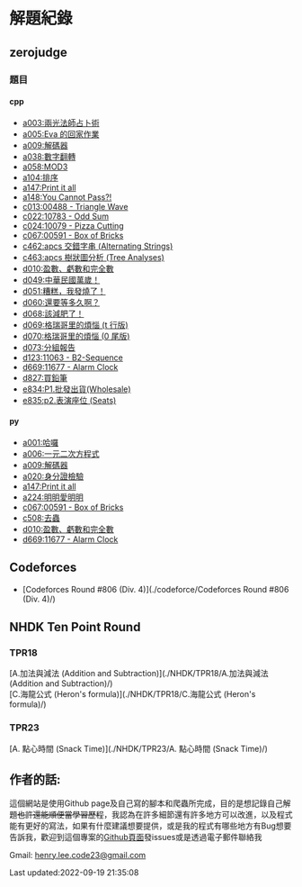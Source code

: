# 解題紀錄

## zerojudge

### 題目

#### cpp

- [a003:兩光法師占卜術](./zerojudge/a003)
- [a005:Eva 的回家作業](./zerojudge/a005)
- [a009:解碼器](./zerojudge/a009)
- [a038:數字翻轉](./zerojudge/a038)
- [a058:MOD3](./zerojudge/a058)
- [a104:排序](./zerojudge/a104)
- [a147:Print it all](./zerojudge/a147)
- [a148:You Cannot Pass?!](./zerojudge/a148)
- [c013:00488 - Triangle Wave](./zerojudge/c013)
- [c022:10783 - Odd Sum](./zerojudge/c022)
- [c024:10079 - Pizza Cutting](./zerojudge/c024)
- [c067:00591 - Box of Bricks](./zerojudge/c067)
- [c462:apcs 交錯字串 (Alternating Strings)](./zerojudge/c462)
- [c463:apcs 樹狀圖分析 (Tree Analyses)](./zerojudge/c463)
- [d010:盈數、虧數和完全數](./zerojudge/d010)
- [d049:中華民國萬歲！](./zerojudge/d049)
- [d051:糟糕，我發燒了！](./zerojudge/d051)
- [d060:還要等多久啊？](./zerojudge/d060)
- [d068:該減肥了！](./zerojudge/d068)
- [d069:格瑞哥里的煩惱 (t 行版)](./zerojudge/d069)
- [d070:格瑞哥里的煩惱 (0 尾版)](./zerojudge/d070)
- [d073:分組報告](./zerojudge/d073)
- [d123:11063 - B2-Sequence](./zerojudge/d123)
- [d669:11677 - Alarm Clock](./zerojudge/d669)
- [d827:買鉛筆](./zerojudge/d827)
- [e834:P1.批發出貨(Wholesale)](./zerojudge/e834)
- [e835:p2.表演座位 (Seats)](./zerojudge/e835)

#### py

- [a001:哈囉](./zerojudge/a001)
- [a006:一元二次方程式](./zerojudge/a006)
- [a009:解碼器](./zerojudge/a009)
- [a020:身分證檢驗](./zerojudge/a020)
- [a147:Print it all](./zerojudge/a147)
- [a224:明明愛明明](./zerojudge/a224)
- [c067:00591 - Box of Bricks](./zerojudge/c067)
- [c508:去蟲](./zerojudge/c508)
- [d010:盈數、虧數和完全數](./zerojudge/d010)
- [d669:11677 - Alarm Clock](./zerojudge/d669)

## Codeforces


- [Codeforces Round #806 (Div. 4)](./codeforce/Codeforces Round #806 (Div. 4)/)

## NHDK Ten Point Round

### TPR18

[A.加法與減法 (Addition and Subtraction)](./NHDK/TPR18/A.加法與減法 (Addition and Subtraction)/)  
[C.海龍公式 (Heron's formula)](./NHDK/TPR18/C.海龍公式 (Heron's formula)/)  
### TPR23

[A. 點心時間 (Snack Time)](./NHDK/TPR23/A. 點心時間 (Snack Time)/)  
## 作者的話:
這個網站是使用Github page及自己寫的腳本和爬蟲所完成，目的是想記錄自己解題~~也許還能順便當學習歷程~~，我認為在許多細節還有許多地方可以改進，以及程式能有更好的寫法，如果有什麼建議想要提供，或是我的程式有哪些地方有Bug想要告訴我，歡迎到這個專案的[Github頁面](https://henryleecode23.github.io/solve_record/)發issues或是透過電子郵件聯絡我

Gmail: henry.lee.code23@gmail.com

Last updated:2022-09-19 21:35:08

